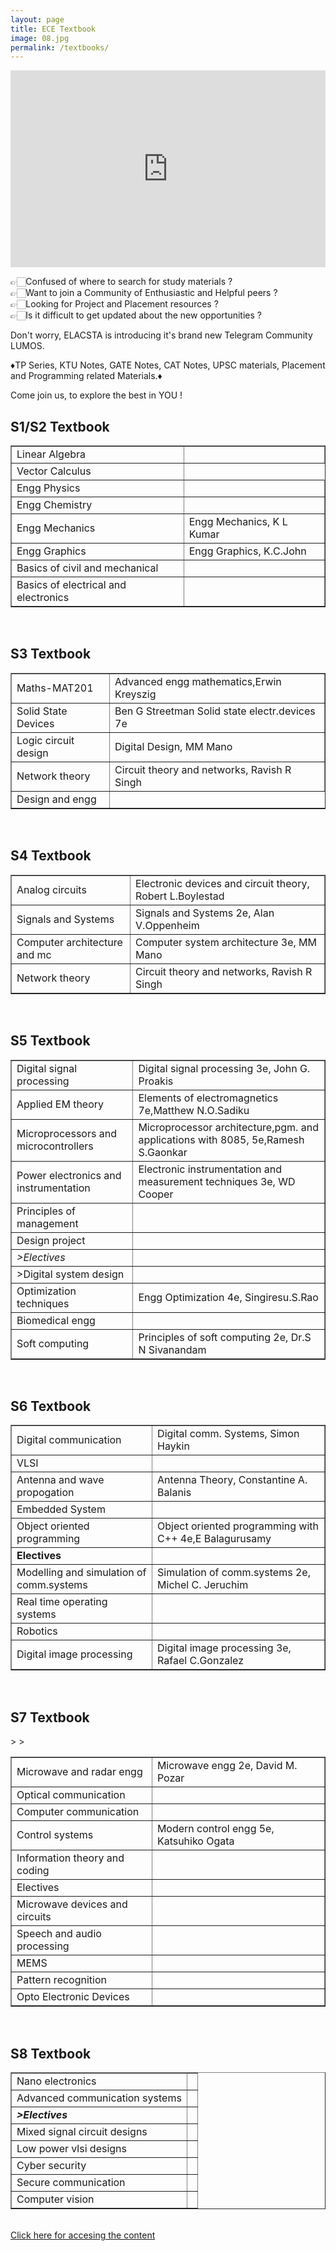 ```yaml
---
layout: page
title: ECE Textbook
image: 08.jpg
permalink: /textbooks/
---
```

            
<iframe width="100%" height="315" src="https://www.youtube.com/embed/eZTZeFCK0ek" frameborder="0" allow="accelerometer; autoplay; clipboard-write; encrypted-media; gyroscope; picture-in-picture" allowfullscreen></iframe>


<br>
 
 
👉🏻Confused of where to search for study materials ? <br>
👉🏻Want to join a Community of Enthusiastic and Helpful peers ? <br>
👉🏻Looking for Project and Placement resources ? <br>
👉🏻Is it difficult to get updated about the new opportunities ? <br>

Don't worry, ELACSTA is introducing it's brand new Telegram Community LUMOS. 

♦️TP Series, KTU Notes, GATE Notes, CAT Notes, UPSC materials, Placement and Programming related Materials.♦️

Come join us, to explore the best in YOU !

  ## S1/S2 Textbook
 
<table cellspacing="0" border="1">
        <tr>
            <td>Linear Algebra</td>
            <td></td>
        </tr>
        <tr>
            <td>Vector Calculus</td>
            <td</td>
        </tr>
        <tr>
            <td>Engg Physics</td>
            <td></td>
        </tr>
        <tr>
            <td>Engg Chemistry</td>
            <td></td>
        </tr>
        <tr>
            <td>Engg Mechanics</td>
            <td>Engg Mechanics, K L Kumar</td>
        </tr>
        <tr>
            <td>Engg Graphics</td>
            <td>Engg Graphics, K.C.John</td>
        </tr>
        <tr>
            <td>Basics of civil and mechanical</td>
            <td></td>
        </tr>
        <tr>
            <td>Basics of electrical and electronics</td>
            <td></td>
        </tr>
    </table>
</div>

<br>

  ## S3 Textbook

<div class="table-container" border="1">
  <table cellspacing="0" border="">
        <tr>
            <td>Maths-MAT201</td>
            <td>Advanced engg mathematics,Erwin Kreyszig</td>
        </tr>
        <tr>
            <td>Solid State Devices</td>
            <td>Ben G Streetman Solid state electr.devices 7e</td>
        </tr>
        <tr>
            <td>Logic circuit design</td>
            <td>Digital Design, MM Mano</td>
        </tr>
        <tr>
            <td>Network theory</td>
            <td>Circuit theory and networks, Ravish R Singh</td>
        </tr>
        <tr>
            <td>Design and engg</td>
            <td</td>
        </tr>
    </table>
</div>
<br>

  ## S4 Textbook

<div class="table-container" border="1">
<table cellspacing="0" border="1">
        <tr>
            <td  > Analog circuits </td>
            <td  > Electronic devices and circuit theory, Robert L.Boylestad </td>
        </tr>
        <tr>
            <td  > Signals and Systems </td>
            <td  > Signals and Systems 2e, Alan V.Oppenheim </td>
        </tr>
        <tr>
            <td  > Computer architecture and mc </td>
            <td  > Computer system architecture 3e, MM Mano </td>
        </tr>
        <tr>
            <td  > Network theory </td>
            <td  > Circuit theory and networks, Ravish R Singh </td>
        </tr>
    </table>
</div>

<br>

 ## S5 Textbook

<div class="table-container" border="1">
  <table cellspacing="0" border="1">
        <tr>
            <td  >Digital signal processing </td>
            <td  >Digital signal processing 3e, John G. Proakis </td>
        </tr>
        <tr>
            <td  >Applied EM theory </td>
            <td   >Elements of electromagnetics 7e,Matthew N.O.Sadiku </td>
        </tr>
        <tr>
            <td  >Microprocessors and microcontrollers </td>
            <td   >Microprocessor architecture,pgm. and applications with 8085, 5e,Ramesh S.Gaonkar  </td>
        </tr>
        <tr>
            <td  >Power electronics and instrumentation </td>
            <td  >Electronic instrumentation and measurement techniques 3e, WD Cooper </td>
        </tr>
        <tr>
            <td   >Principles of management </td>
            <td   ><br> </td>
        </tr>
        <tr>
            <td   >Design project </td>
            <td   ><br> </td>
        </tr>
        <tr>
            <td  > <i> >Electives </i> </td>
            <td   ><br> </td>
        </tr>
        <tr>
            <td  > >Digital system design </td>
            <td  > </td>
        </tr>
        <tr>
            <td >  Optimization techniques </td>
            <td > Engg Optimization 4e, Singiresu.S.Rao </td>
        </tr>
        <tr>
            <td>Biomedical engg </td>
            <td><br> </td>
        </tr>
        <tr>
            <td >Soft computing </td>
            <td>Principles of soft computing 2e, Dr.S N Sivanandam  </td>
        </tr>
    </table>
</div>
<br>

  ## S6 Textbook

<div class="table-container" border="1">
   <table cellspacing="0" border="1">
        <tr>
            <td  > Digital communication </td>
            <td  > Digital comm. Systems, Simon Haykin </td>
        </tr>
        <tr>
            <td  > VLSI </td>
            <td  > <br> </td>
        </tr>
        <tr>
            <td  > Antenna and wave propogation </td>
            <td  > Antenna Theory, Constantine A. Balanis </td>
        </tr>
        <tr>
            <td  > Embedded System </td>
            <td  > <br> </td>
        </tr>
        <tr>
            <td  > Object oriented programming  </td>
            <td  > Object oriented programming with C++ 4e,E Balagurusamy  </td>
        </tr>
        <tr>
            <td  ><b> Electives </b></td>
            <td  > <br> </td>
        </tr>
        <tr>
            <td  > Modelling and simulation of comm.systems </td>
            <td  > Simulation of comm.systems 2e, Michel C. Jeruchim  </td>
        </tr>
        <tr>
            <td  > Real time operating systems </td>
            <td  > <br> </td>
        </tr>
        <tr>
            <td  > Robotics </td>
            <td  > <br> </td>
        </tr>
        <tr>
            <td  > Digital image processing </td>
            <td  > Digital image processing 3e, Rafael C.Gonzalez </td>
        </tr>
    </table>
</div>
<br>

 ## S7 Textbook
<div class="table-container" border="1">
     <table cellspacing="0" border="1">
        <tr>
            <td > Microwave and radar engg </td>
            <td > Microwave engg 2e, David M. Pozar </td>
        </tr>
        <tr>
            <td > Optical communication </td>
            <td > </td>
        </tr>
        <tr>
            <td > Computer communication </td>
            <td > </td>
        </tr>
        <tr>
            <td > Control systems </td>
            <td > Modern control engg 5e, Katsuhiko Ogata </td>
        </tr>
        <tr>
            <td > Information theory and coding </td>
            <td > </td>
        </tr>
        <tr>
            <td >Electives</td>
            <td > </td>
        </tr>
        <tr>
            <td > Microwave devices and circuits </td>
            <td > </td>
        </tr>
        <tr>
            <td > Speech and audio processing </td>
            <td > </td>
        </tr>
        <tr>
            <td > MEMS </td>
            <td > </td>
        </tr>
        <tr>
            <td > Pattern recognition </td>
            <td ></td>
        </tr>
        <tr>
            <td > Opto Electronic Devices </td>
            <td > </td>
        </tr>
        >
        >
    </table>
</div>
<br>

 ## S8 Textbook

<div class="table-container" border="1">
<table cellspacing="0" border="1">
        <tr>
            <td  >Nano electronics </td>
            <td  ><br> </td>
        </tr>
        <tr>
            <td  >Advanced communication systems </td>
            <td  ><br> </td>
        </tr>
        <tr>
            <td ><b><i> >Electives </i></b></td>
            <td  ><br> </td>
        </tr>
        <tr>
            <td  >Mixed signal circuit designs </td>
            <td  ><br> </td>
        </tr>
        <tr>
            <td  >Low power vlsi designs </td>
            <td  ><br> </td>
        </tr>
        <tr>
            <td  >Cyber security </td>
            <td  ><br> </td>
        </tr>
        <tr>
            <td  >Secure communication </td>
            <td  ><br> </td>
        </tr>
        <tr>
            <td  >Computer vision </td>
            <td  ><br> </td>
        </tr>
    </table>
   
        
        
</div>

 <br>
 <a href="https://t.me/joinchat/AAAAAFECo0lqw0C9Qlw93Q" style="border-radius:4px">Click here for accesing the content</a>

